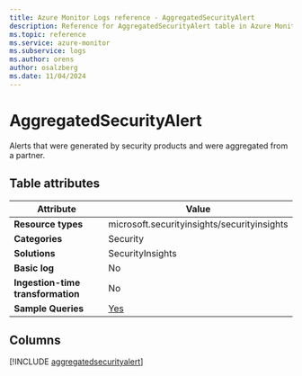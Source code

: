 ```yaml
---
title: Azure Monitor Logs reference - AggregatedSecurityAlert
description: Reference for AggregatedSecurityAlert table in Azure Monitor Logs.
ms.topic: reference
ms.service: azure-monitor
ms.subservice: logs
ms.author: orens
author: osalzberg
ms.date: 11/04/2024
---
```


# AggregatedSecurityAlert

Alerts that were generated by security products and were aggregated from a partner.


## Table attributes

|Attribute|Value|
|---|---|
|**Resource types**|microsoft.securityinsights/securityinsights|
|**Categories**|Security|
|**Solutions**| SecurityInsights|
|**Basic log**|No|
|**Ingestion-time transformation**|No|
|**Sample Queries**|[Yes](/azure/azure-monitor/reference/queries/aggregatedsecurityalert)|



## Columns
  
[!INCLUDE [aggregatedsecurityalert](~/reusable-content/ce-skilling/azure/includes/azure-monitor/reference/tables/aggregatedsecurityalert-include.md)]
